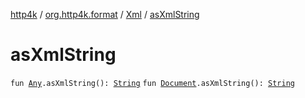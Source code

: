 [http4k](../../index.md) / [org.http4k.format](../index.md) / [Xml](index.md) / [asXmlString](./as-xml-string.md)

# asXmlString

`fun `[`Any`](https://kotlinlang.org/api/latest/jvm/stdlib/kotlin/-any/index.html)`.asXmlString(): `[`String`](https://kotlinlang.org/api/latest/jvm/stdlib/kotlin/-string/index.html)
`fun `[`Document`](https://kotlinlang.org/api/latest/jvm/stdlib/org.w3c.dom/-document/index.html)`.asXmlString(): `[`String`](https://kotlinlang.org/api/latest/jvm/stdlib/kotlin/-string/index.html)